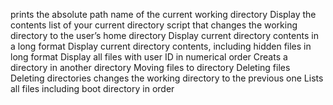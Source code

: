 prints the absolute path name of the current working directory
Display the contents list of your current directory
script that changes the working directory to the user’s home directory
Display current directory contents in a long format
Display current directory contents, including hidden files in long format
Display all files with user ID in numerical order
Creats a directory in another directory
Moving files to directory
Deleting files
Deleting directories
changes the working directory to the previous one
Lists all files including boot directory in order
